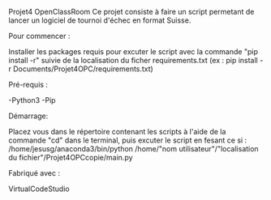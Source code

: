 Projet4 OpenClassRoom
Ce projet consiste à faire un script permetant de lancer un logiciel de tournoi d'échec en format Suisse.

Pour commencer :

Installer les packages requis pour excuter le script avec la commande "pip install -r" suivie de la localisation du ficher requirements.txt (ex : pip install -r Documents/Projet4OPC/requirements.txt)

Pré-requis :

-Python3 -Pip

Démarrage:

Placez vous dans le répertoire contenant les scripts à l'aide de la commande "cd" dans le terminal, puis excuter le script en fesant ce si : /home/jesusg/anaconda3/bin/python /home/"nom utilisateur"/"localisation du fichier"/Projet4OPCcopie/main.py

Fabriqué avec :

VirtualCodeStudio
